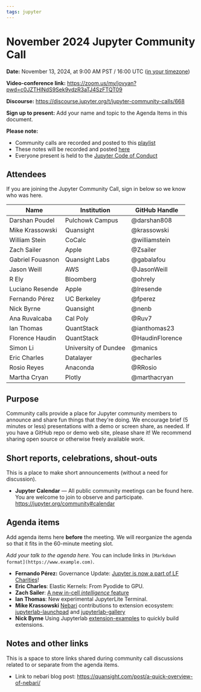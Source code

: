 ```yaml
---
tags: jupyter
---
```

# November 2024 Jupyter Community Call

**Date:** November 13, 2024, at 9:00 AM PST / 16:00 UTC ([in your timezone](https://arewemeetingyet.com/Los%20Angeles/2024-11-13/9:00/Jupyter%20Community%20Call))

**Video-conference link:** https://zoom.us/my/jovyan?pwd=c0JZTHlNdS9Sek9vdzR3aTJ4SzFTQT09

**Discourse:** https://discourse.jupyter.org/t/jupyter-community-calls/668

**Sign up to present:** Add your name and topic to the Agenda Items in this document.

**Please note:**
- Community calls are recorded and posted to this [playlist](https://www.youtube.com/playlist?list=PLUrHeD2K9Cmkoamm4NjLmvXC4Y6E1o8SP)
- These notes will be recorded and posted [here](https://jupyter.readthedocs.io/en/latest/community/community-call-notes/index.html)
- Everyone present is held to the [Jupyter Code of Conduct](https://jupyter.org/conduct)

## Attendees

If you are joining the Jupyter Community Call, sign in below so we know who was here.

|   Name   |           Institution     | GitHub Handle                     |
|----------|---------------------------|-----------------------------------|
|Darshan Poudel |Pulchowk Campus |@darshan808 |
| Mike Krassowski | Quansight | @krassowski |
|William Stein | CoCalc | @williamstein |
| Zach Sailer | Apple | @Zsailer |
| Gabriel Fouasnon | Quansight Labs | @gabalafou |
| Jason Weill | AWS | @JasonWeill |
| R Ely | Bloomberg | @ohrely |
| Luciano Resende | Apple | @lresende  |
| Fernando Pérez| UC Berkeley | @fperez |
| Nick Byrne | Quansight | @nenb |
| Ana Ruvalcaba | Cal Poly | @Ruv7  |
| Ian Thomas | QuantStack | @ianthomas23 |
| Florence Haudin | QuantStack | @HaudinFlorence |
| Simon Li | University of Dundee | @manics |
| Eric Charles | Datalayer | @echarles |
| Rosio Reyes | Anaconda | @RRosio |
| Martha Cryan | Plotly | @marthacryan |

## Purpose

Community calls provide a place for Jupyter community members to announce and share fun things that they're doing. We encourage brief (5 minutes or less) presentations with a demo or screen share, as needed. If you have a GitHub repo or demo web site, please share it! We recommend sharing open source or otherwise freely available work.


## Short reports, celebrations, shout-outs

This is a place to make short announcements (without a need for discussion). 

* **Jupyter Calendar** — All public community meetings can be found here. You are welcome to join to observe and participate. https://jupyter.org/community#calendar

## Agenda items

Add agenda items here **before** the meeting. We will reorganize the agenda so that it fits in the 60-minute meeting slot.

_Add your talk to the agenda here._ You can include links in `[Markdown format](https://www.example.com)`.

* **Fernando Pérez:** Governance Update: [Jupyter is now a part of LF Charities](https://blog.jupyter.org/project-jupyter-joins-lf-charities-6daa30a46dab)!
* **Eric Charles**: Elastic Kernels: From Pyodide to GPU.
* **Zach Sailer**: [A new in-cell _intelligence_ feature](https://github.com/Zsailer/jupyterlab-magic-wand)
* **Ian Thomas**: New experimental JupyterLite Terminal.
* **Mike Krassowski** [Nebari][nebari] contributions to extension ecosystem: [jupyterlab-launchpad][launchpad] and [jupyterlab-gallery][gallery]
* **Nick Byrne** Using Jupyterlab [extension-examples][examples] to quickly build extensions.

[nebari]: https://www.nebari.dev/
[launchpad]: https://github.com/nebari-dev/jupyterlab-launchpad
[gallery]: https://github.com/nebari-dev/jupyterlab-gallery
[examples]: https://github.com/jupyterlab/extension-examples

## Notes and other links

This is a space to store links shared during community call discussions related to or separate from the agenda items.

- Link to nebari blog post: https://quansight.com/post/a-quick-overview-of-nebari/


